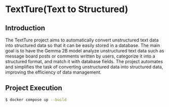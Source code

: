 # TextTure(Text to Structured)

## Introduction

The TextTure project aims to automatically convert unstructured text data into structured data so that it can be easily stored in a database.
The main goal is to have the Gemma 2B model analyze unstructured text data such as message board posts or comments written by users, categorize it into a structured format, and match it with database fields.
The project automates and simplifies the task of converting unstructured data into structured data, improving the efficiency of data management.

## Project Execution

```bash
$ docker compose up --build
```